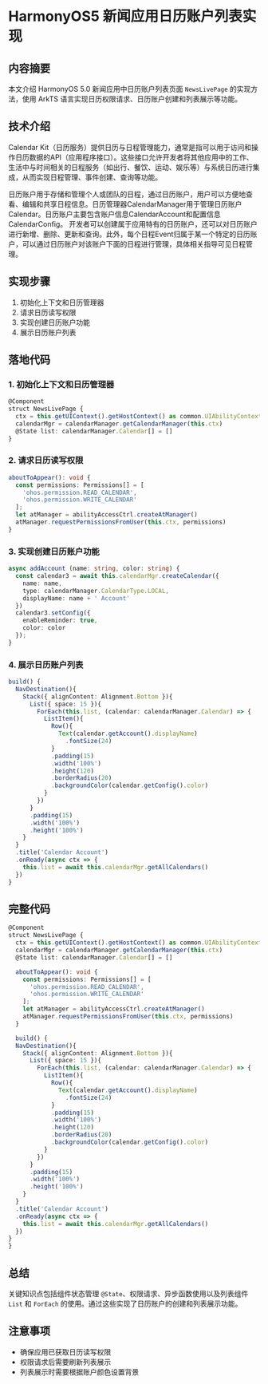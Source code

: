 # HarmonyOS5 新闻应用日历账户列表实现

## 内容摘要
本文介绍 HarmonyOS 5.0 新闻应用中日历账户列表页面 `NewsLivePage` 的实现方法，使用 ArkTS 语言实现日历权限请求、日历账户创建和列表展示等功能。

## 技术介绍

Calendar Kit（日历服务）提供日历与日程管理能力，通常是指可以用于访问和操作日历数据的API（应用程序接口）。这些接口允许开发者将其他应用中的工作、生活中与时间相关的日程服务（如出行、餐饮、运动、娱乐等）与系统日历进行集成，从而实现日程管理、事件创建、查询等功能。

日历账户‌用于存储和管理个人或团队的日程，通过日历账户，用户可以方便地查看、编辑和共享日程信息。日历管理器CalendarManager用于管理日历账户Calendar。日历账户主要包含账户信息CalendarAccount和配置信息CalendarConfig。
开发者可以创建属于应用特有的日历账户，还可以对日历账户进行新增、删除、更新和查询。此外，每个日程Event归属于某一个特定的日历账户，可以通过日历账户对该账户下面的日程进行管理，具体相关指导可见日程管理。


## 实现步骤
1. 初始化上下文和日历管理器
2. 请求日历读写权限
3. 实现创建日历账户功能
4. 展示日历账户列表

## 落地代码
### 1. 初始化上下文和日历管理器
```typescript
@Component 
struct NewsLivePage { 
  ctx = this.getUIContext().getHostContext() as common.UIAbilityContext 
  calendarMgr = calendarManager.getCalendarManager(this.ctx) 
  @State list: calendarManager.Calendar[] = [] 
}
```

### 2. 请求日历读写权限
```typescript
aboutToAppear(): void { 
  const permissions: Permissions[] = [ 
    'ohos.permission.READ_CALENDAR', 
    'ohos.permission.WRITE_CALENDAR' 
  ]; 
  let atManager = abilityAccessCtrl.createAtManager() 
  atManager.requestPermissionsFromUser(this.ctx, permissions) 
}
```

### 3. 实现创建日历账户功能
```typescript
async addAccount (name: string, color: string) { 
  const calendar3 = await this.calendarMgr.createCalendar({ 
    name: name, 
    type: calendarManager.CalendarType.LOCAL, 
    displayName: name + ' Account' 
  }) 
  calendar3.setConfig({ 
    enableReminder: true, 
    color: color 
  }); 
}
```

### 4. 展示日历账户列表
```typescript
build() { 
  NavDestination(){ 
    Stack({ alignContent: Alignment.Bottom }){ 
      List({ space: 15 }){ 
        ForEach(this.list, (calendar: calendarManager.Calendar) => { 
          ListItem(){ 
            Row(){ 
              Text(calendar.getAccount().displayName) 
                .fontSize(24) 
            } 
            .padding(15) 
            .width('100%') 
            .height(120) 
            .borderRadius(20) 
            .backgroundColor(calendar.getConfig().color) 
          } 
        }) 
      } 
      .padding(15) 
      .width('100%') 
      .height('100%') 
    } 
  } 
  .title('Calendar Account') 
  .onReady(async ctx => { 
    this.list = await this.calendarMgr.getAllCalendars() 
  }) 
}
```

## 完整代码

```typescript
@Component 
struct NewsLivePage { 
  ctx = this.getUIContext().getHostContext() as common.UIAbilityContext 
  calendarMgr = calendarManager.getCalendarManager(this.ctx) 
  @State list: calendarManager.Calendar[] = [] 

  aboutToAppear(): void { 
    const permissions: Permissions[] = [ 
      'ohos.permission.READ_CALENDAR', 
      'ohos.permission.WRITE_CALENDAR' 
    ]; 
    let atManager = abilityAccessCtrl.createAtManager() 
    atManager.requestPermissionsFromUser(this.ctx, permissions) 
  }

  build() { 
  NavDestination(){ 
    Stack({ alignContent: Alignment.Bottom }){ 
      List({ space: 15 }){ 
        ForEach(this.list, (calendar: calendarManager.Calendar) => { 
          ListItem(){ 
            Row(){ 
              Text(calendar.getAccount().displayName) 
                .fontSize(24) 
            } 
            .padding(15) 
            .width('100%') 
            .height(120) 
            .borderRadius(20) 
            .backgroundColor(calendar.getConfig().color) 
          } 
        }) 
      } 
      .padding(15) 
      .width('100%') 
      .height('100%') 
    } 
  } 
  .title('Calendar Account') 
  .onReady(async ctx => { 
    this.list = await this.calendarMgr.getAllCalendars() 
  }) 
}
}
```

## 总结
关键知识点包括组件状态管理 `@State`、权限请求、异步函数使用以及列表组件 `List` 和 `ForEach` 的使用。通过这些实现了日历账户的创建和列表展示功能。


## 注意事项
- 确保应用已获取日历读写权限
- 权限请求后需要刷新列表展示
- 列表展示时需要根据账户颜色设置背景